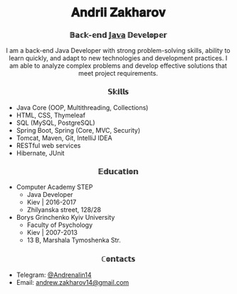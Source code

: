<h1 align="center" >𝐀𝐧𝐝𝐫𝐢𝐢  𝐙𝐚𝐤𝐡𝐚𝐫𝐨𝐯</h1>

<h3 align="center">𝔹𝕒𝕔𝕜-𝕖𝕟𝕕 <a href="https://www.oracle.com/" target="_blank">𝕁𝕒𝕧𝕒</a> 𝔻𝕖𝕧𝕖𝕝𝕠𝕡𝕖𝕣</h3>
<p align="center">I am a back-end Java Developer with strong problem-solving skills, ability to learn quickly, and adapt to new technologies and development practices. I am able to analyze complex problems and develop effective solutions that meet project requirements.</p>

<h3 align="center">𝕊𝕜𝕚𝕝𝕝𝕤</h3>

<ul>
        <li>Java Core (OOP, Multithreading, Collections)</li>
        <li>HTML, CSS, Thymeleaf</li>
        <li>SQL (MySQL, PostgreSQL)</li>
        <li>Spring Boot, Spring (Core, MVC, Security)</li>
        <li>Tomcat, Maven, Git, IntelliJ IDEA</li>
        <li>RESTful web services</li>
        <li>Hibernate, JUnit</li>
</ul>

<h3 align="center">𝔼𝕕𝕦𝕔𝕒𝕥𝕚𝕠𝕟</h3>

<ul>
        <li>Computer Academy STEP
            <ul>
                <li>Java Developer</li>
                <li>Kiev | 2016-2017</li>
                <li>Zhilyanska street, 128/28</li>
</ul>
        </li>
        <li>Borys Grinchenko Kyiv University
            <ul>
                <li>Faculty of Psychology</li>
                <li>Kiev | 2007-2013</li>
                <li>13 B, Marshala Tymoshenka Str.</li>
            </ul>
        </li>
</ul>

<h3 align="center">ℂ𝕠𝕟𝕥𝕒𝕔𝕥𝕤</h3>

<ul>
        <li>Telegram: <a href="https://t.me/Andrenalin14">@Andrenalin14</a></li>
        <li>Email: <a href="mailto:andrew.zakharov14@gmail.com">andrew.zakharov14@gmail.com</a></li>
</ul>
